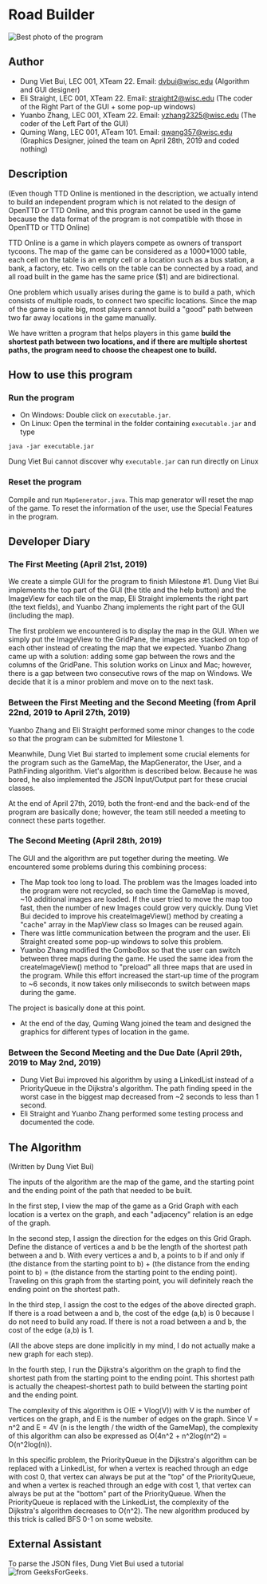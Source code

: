 # Road Builder
![Best photo of the program](https://2.pik.vn/20193967b8f8-b028-4f37-aeec-f25e9e7bd682.png)
## Author
* Dung Viet Bui, LEC 001, XTeam 22. Email: dvbui@wisc.edu (Algorithm and GUI designer)
* Eli Straight, LEC 001, XTeam 22. Email: straight2@wisc.edu (The coder of the Right Part of the GUI + some pop-up windows)
* Yuanbo Zhang, LEC 001, XTeam 22. Email: yzhang2325@wisc.edu (The coder of the Left Part of the GUI)
* Quming Wang, LEC 001, ATeam 101. Email: qwang357@wisc.edu (Graphics Designer, joined the team on April 28th, 2019 and coded nothing)

## Description
(Even though TTD Online is mentioned in the description, we actually intend to build an independent program which is not related to the design of OpenTTD or TTD Online, and this program cannot be used in the game because the data format of the program is not compatible with those in OpenTTD or TTD Online)

TTD Online is a game in which players compete as owners of transport tycoons. The map of the game can be considered as a 1000\*1000 table, each cell on the table is an empty cell or a location such as a bus station, a bank, a factory, etc. Two cells on the table can be connected by a road, and all road built in the game has the same price ($1) and are bidirectional. 

One problem which usually arises during the game is to build a path, which consists of multiple roads, to connect two specific locations. Since the map of the game is quite big, most players cannot build a "good" path between two far away locations in the game manually. 

We have written a program that helps players in this game **build the shortest path between two locations, and if there are multiple shortest paths, the program need to choose the cheapest one to build.**

## How to use this program
### Run the program
* On Windows: Double click on ```executable.jar```.
* On Linux: Open the terminal in the folder containing ```executable.jar``` and type

```java -jar executable.jar```

Dung Viet Bui cannot discover why ```executable.jar``` can run directly on Linux
### Reset the program
Compile and run ```MapGenerator.java```. This map generator will reset the map of the game. To reset the information of the user, use the Special Features in the program.

## Developer Diary
### The First Meeting (April 21st, 2019)
We create a simple GUI for the program to finish Milestone #1. Dung Viet Bui implements the top part of the GUI (the title and the help button) and the ImageView for each tile on the map, Eli Straight implements the right part (the text fields), and Yuanbo Zhang implements the right part of the GUI (including the map).

The first problem we encountered is to display the map in the GUI. When we simply put the ImageView to the GridPane, the images are stacked on top of each other instead of creating the map that we expected. Yuanbo Zhang came up with a solution: adding some gap between the rows and the columns of the GridPane. This solution works on Linux and Mac; however, there is a gap between two consecutive rows of the map on Windows. We decide that it is a minor problem and move on to the next task.

### Between the First Meeting and the Second Meeting (from April 22nd, 2019 to April 27th, 2019)
Yuanbo Zhang and Eli Straight performed some minor changes to the code so that the program can be submitted for Milestone 1.

Meanwhile, Dung Viet Bui started to implement some crucial elements for the program such as the GameMap, the MapGenerator, the User, and a PathFinding algorithm. Viet's algorithm is described below. Because he was bored, he also implemented the JSON Input/Output part for these crucial classes.

At the end of April 27th, 2019, both the front-end and the back-end of the program are basically done; however, the team still needed a meeting to connect these parts together.

### The Second Meeting (April 28th, 2019)
The GUI and the algorithm are put together during the meeting. We encountered some problems during this combining process:
* The Map took too long to load. The problem was the Images loaded into the program were not recycled, so each time the GameMap is moved, ~10 additional images are loaded. If the user tried to move the map too fast, then the number of new Images could grow very quickly. Dung Viet Bui decided to improve his createImageView() method by creating a "cache" array in the MapView class so Images can be reused again.
* There was little communication between the program and the user. Eli Straight created some pop-up windows to solve this problem.
* Yuanbo Zhang modified the ComboBox so that the user can switch between three maps during the game. He used the same idea from the createImageView() method to "preload" all three maps that are used in the program. While this effort increased the start-up time of the program to ~6 seconds, it now takes only miliseconds to switch between maps during the game.

The project is basically done at this point.

* At the end of the day, Quming Wang joined the team and designed the graphics for different types of location in the game.

### Between the Second Meeting and the Due Date (April 29th, 2019 to May 2nd, 2019)
* Dung Viet Bui improved his algorithm by using a LinkedList instead of a PriorityQueue in the Dijkstra's algorithm. The path finding speed in the worst case in the biggest map decreased from ~2 seconds to less than 1 second.
* Eli Straight and Yuanbo Zhang performed some testing process and documented the code.

## The Algorithm
(Written by Dung Viet Bui)

The inputs of the algorithm are the map of the game, and the starting point and the ending point of the path that needed to be built.

In the first step, I view the map of the game as a Grid Graph with each location is a vertex on the graph, and each "adjacency" relation is an edge of the graph.

In the second step, I assign the direction for the edges on this Grid Graph. Define the distance of vertices a and b be the length of the shortest path between a and b. With every vertices a and b, a points to b if and only if (the distance from the starting point to b) + (the distance from the ending point to b) = (the distance from the starting point to the ending point). Traveling on this graph from the starting point, you will definitely reach the ending point on the shortest path.

In the third step, I assign the cost to the edges of the above directed graph. If there is a road between a and b, the cost of the edge (a,b) is 0 because I do not need to build any road. If there is not a road between a and b, the cost of the edge (a,b) is 1.

(All the above steps are done implicitly in my mind, I do not actually make a new graph for each step).

In the fourth step, I run the Dijkstra's algorithm on the graph to find the shortest path from the starting point to the ending point. This shortest path is actually the cheapest-shortest path to build between the starting point and the ending point.

The complexity of this algorithm is O(E + Vlog(V)) with V is the number of vertices on the graph, and E is the number of edges on the graph. Since V = n^2 and E = 4V (n is the length / the width of the GameMap), the complexity of this algorithm can also be expressed as O(4n^2 + n^2log(n^2) = O(n^2log(n)).

In this specific problem, the PriorityQueue in the Dijkstra's algorithm can be replaced with a LinkedList, for when a vertex is reached through an edge with cost 0, that vertex can always be put at the "top" of the PriorityQueue, and when a vertex is reached through an edge with cost 1, that vertex can always be put at the "bottom" part of the PriorityQueue. When the PriorityQueue is replaced with the LinkedList, the complexity of the Dijkstra's algorithm decreases to O(n^2). The new algorithm produced by this trick is called BFS 0-1 on some website.

## External Assistant
To parse the JSON files, Dung Viet Bui used a tutorial ![from GeeksForGeeks](https://www.geeksforgeeks.org/parse-json-java/).

